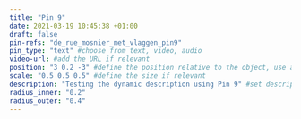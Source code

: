 ```yaml
---
title: "Pin 9"
date: 2021-03-19 10:45:38 +01:00
draft: false
pin-refs: "de_rue_mosnier_met_vlaggen_pin9"
pin_type: "text" #choose from text, video, audio
video-url: #add the URL if relevant
position: "3 0.2 -3" #define the position relative to the object, use aframe inspector to set correctly
scale: "0.5 0.5 0.5" #define the size if relevant
description: "Testing the dynamic description using Pin 9" #set description if relevant
radius_inner: "0.2"
radius_outer: "0.4"
---
```

